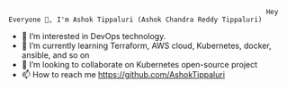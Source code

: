                                                                     Hey Everyone 👋, I'm Ashok Tippaluri (Ashok Chandra Reddy Tippaluri)

- 👀 I’m interested in DevOps technology.
- 🌱 I’m currently learning Terraform, AWS cloud, Kubernetes, docker, ansible, and so on
- 💞️ I’m looking to collaborate on Kubernetes open-source project
- 📫 How to reach me https://github.com/AshokTippaluri

